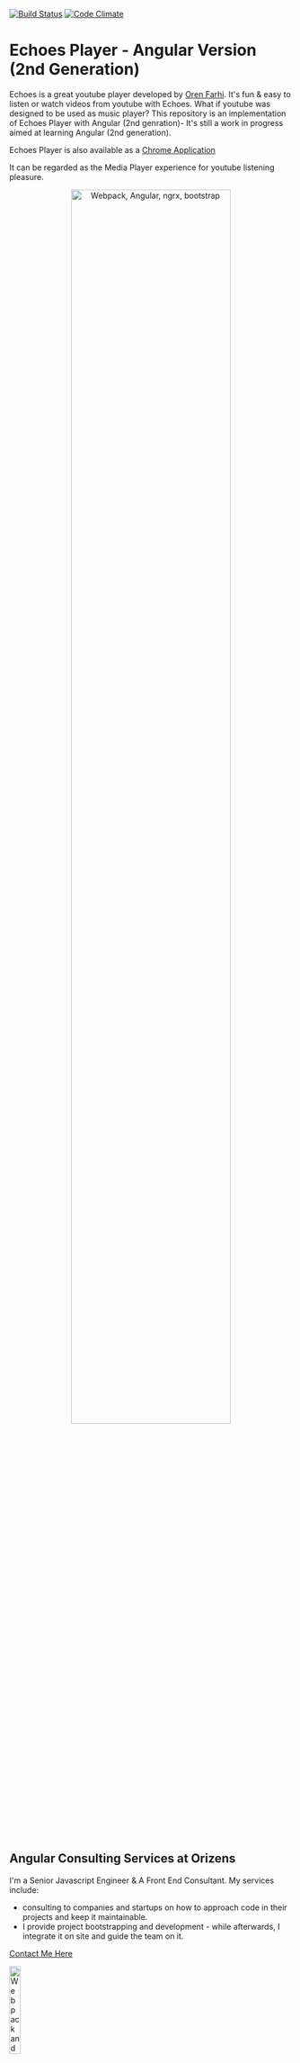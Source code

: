[![Build Status](https://travis-ci.org/orizens/echoes-player.svg?branch=master)](https://travis-ci.org/orizens/echoes-player) [![Code Climate](https://codeclimate.com/github/orizens/echoes-player/badges/gpa.svg)](https://codeclimate.com/github/orizens/echoes-player)

# Echoes Player - Angular Version (2nd Generation)
Echoes is a great youtube player developed by [Oren Farhi](http://orizens.com).
It's fun & easy to listen or watch videos from youtube with Echoes.
What if youtube was designed to be used as music player?
This repository is an implementation of Echoes Player with Angular (2nd genration)- It's still a work in progress aimed at learning Angular (2nd generation).

Echoes Player is also available as a [Chrome Application](https://chrome.google.com/webstore/detail/echoes-player/aaenpaopfebcmdaegggjbkhaedlbbkde)

It can be regarded as the Media Player experience for youtube listening pleasure.

<p align="center">
  <a href="https://echoesplayer.com" target="_blank">
    <img src="https://user-images.githubusercontent.com/878660/30917366-7ffe7ba2-a3a4-11e7-89ab-e85f4b761bcb.png" alt="Webpack, Angular, ngrx, bootstrap" width="75%"/>
  </a>
</p>

## Angular Consulting Services at Orizens
I'm a Senior Javascript Engineer & A Front End Consultant.
My services include:  
- consulting to companies and startups on how to approach code in their projects and keep it maintainable.  
- I provide project bootstrapping and development - while afterwards, I integrate it on site and guide the team on it.  

[Contact Me Here](http://orizens.com/contact)

  <a href="https://orizens.com" target="_blank">
    <img src="https://cloud.githubusercontent.com/assets/878660/23353771/d0adbd12-fcd6-11e6-96be-7a236f8819d9.png" alt="Webpack and Angular" width="20%"/>
  </a>

# Tech Stack

## Included ngrx solutions:  
- [ngrx/store](http://github.com/ngrx/store) - State Management a la "[Redux](https://github.com/reactjs/redux)" based on RxJs  
- [ngrx/effects](http://github.com/ngrx/effects) - Side Effects layer for ngrx/store  
- ~~[ngrx/notify](http://github.com/ngrx/notify)~~ (disabled until upgrade) - reactive web notifications 
- [ngrx-store-localstorage](https://github.com/btroncone/ngrx-store-localstorage) - local sotrage support for ngrx/store  
- [ngrx/store-devtools](https://github.com/ngrx/store-devtools) - a connector to [redux devtool](https://chrome.google.com/webstore/detail/redux-devtools/lmhkpmbekcpmknklioeibfkpmmfibljd?hl=en-US) for chrome  

## Included Technologies & Libraries
- [Angular +4.x](http://angular.io) 
- [Angular CLI](https://cli.angular.io/)
- Bootstrap v3.x (SASS)
- Typescript 2.x
- ES6 / ES2015 (using Loader Spec)
- Webpack 2.x

# EchoesPlayer

This project was generated with [Angular CLI](https://github.com/angular/angular-cli) version 1.0.0.

## Development server
Run `ng serve` for a dev server. Navigate to `http://localhost:4200/`. The app will automatically reload if you change any of the source files.

## Code scaffolding

Run `ng generate component component-name` to generate a new component. You can also use `ng generate directive/pipe/service/class/module`.

## Build

Run `ng build` to build the project. The build artifacts will be stored in the `dist/` directory. Use the `-prod` flag for a production build.

### Build for Production
Run `npm run build:prod` to build the project minified for production with AOT.

## Running unit tests

Run `ng test` to execute the unit tests via [Karma](https://karma-runner.github.io).

## Running end-to-end tests

Run `ng e2e` to execute the end-to-end tests via [Protractor](http://www.protractortest.org/).
Before running the tests make sure you are serving the app via `ng serve`.

## Further help

To get more help on the Angular CLI use `ng help` or go check out the [Angular CLI README](https://github.com/angular/angular-cli/blob/master/README.md).

# Bundle analyze explorer
[look at issue](https://github.com/angular/angular-cli/issues/4172) 
1. make sure ```npm i source-map-explorer -g```
1. ```ng build --prod --aot --sm``` (the sourcemap is for later steps)  
1. ```cd dist && source-map-explorer A-FILE-WITH-HASH.js```